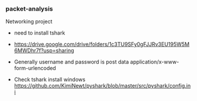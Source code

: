 ### packet-analysis
Networking project


- need to install tshark

- https://drive.google.com/drive/folders/1c3TU9SFy0gFJJRv3EU195W5M6MWDhr7f?usp=sharing

- Generally username and password is post data application/x-www-form-urlencoded

- Check tshark install windows
https://github.com/KimiNewt/pyshark/blob/master/src/pyshark/config.ini